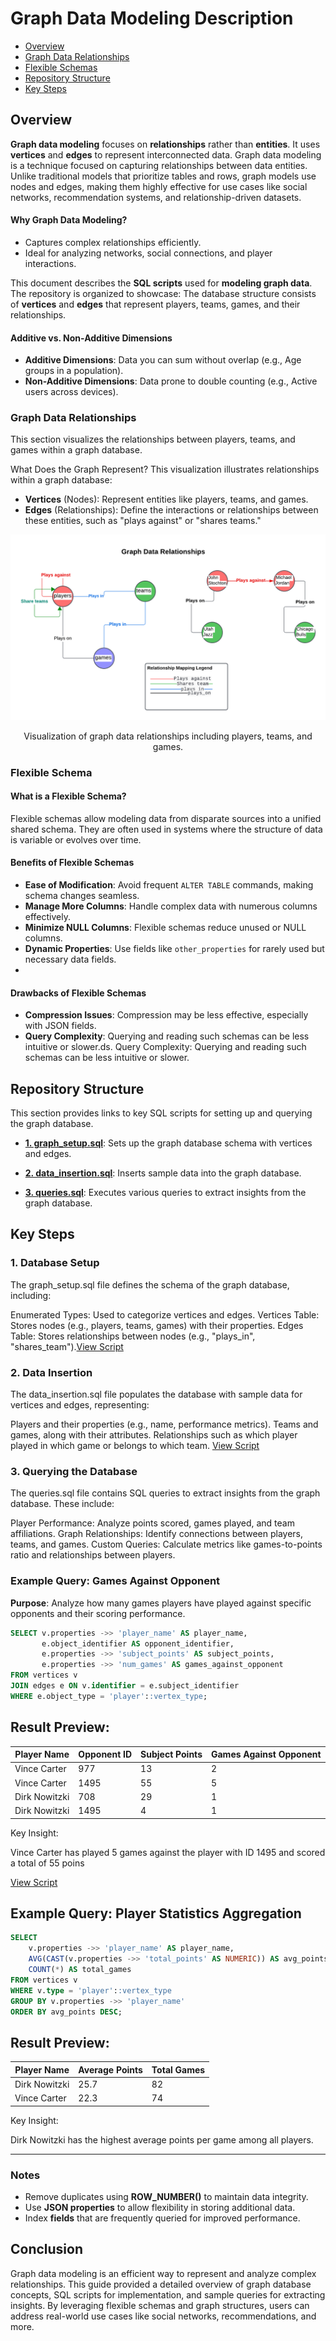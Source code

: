 # Graph Data Modeling Description


- [Overview](#overview)
- [Graph Data Relationships](#graph-data-relationships)
- [Flexible Schemas](#flexible-schema)
- [Repository Structure](#repository-structure)
- [Key Steps](#key-steps)



## Overview
**Graph data modeling** focuses on  **relationships** rather than  **entities**. It uses  **vertices** and  **edges** to represent interconnected data. 
Graph data modeling is a technique focused on capturing relationships between data entities. Unlike traditional models that prioritize tables and rows, graph models use nodes and edges, making them highly effective for use cases like social networks, recommendation systems, and relationship-driven datasets.

#### Why Graph Data Modeling?
- Captures complex relationships efficiently.
- Ideal for analyzing networks, social connections, and player interactions.

This document describes the **SQL scripts** used for **modeling graph data**. The repository is organized to showcase:
The database structure consists of **vertices** and **edges** that represent players, teams, games, and their relationships.

#### Additive vs. Non-Additive Dimensions
- **Additive Dimensions**: Data you can sum without overlap (e.g., Age groups in a population).
- **Non-Additive Dimensions**: Data prone to double counting (e.g., Active users across devices).

### Graph Data Relationships
This section visualizes the relationships between players, teams, and games within a graph database.

What Does the Graph Represent? This visualization illustrates relationships within a graph database:

- **Vertices** (Nodes): Represent entities like players, teams, and games.
- **Edges** (Relationships): Define the interactions or relationships between these entities, such as "plays against" or "shares teams."

![Graph Data Relationships](./resources/Graph%20Data%20Relationships.png)
<p align="center">Visualization of graph data relationships including players, teams, and games.</p>


### Flexible Schema
#### What is a Flexible Schema?
Flexible schemas allow modeling data from disparate sources into a unified shared schema. They are often used in systems where the structure of data is variable or evolves over time.

#### Benefits of Flexible Schemas
- **Ease of Modification**: Avoid frequent `ALTER TABLE` commands, making schema changes seamless.
- **Manage More Columns**: Handle complex data with numerous columns effectively.
- **Minimize NULL Columns**: Flexible schemas reduce unused or NULL columns.
- **Dynamic Properties**: Use fields like `other_properties` for rarely used but necessary data fields.
- 
#### Drawbacks of Flexible Schemas
- **Compression Issues**: Compression may be less effective, especially with JSON fields.
- **Query Complexity**: Querying and reading such schemas can be less intuitive or slower.ds.
Query Complexity: Querying and reading such schemas can be less intuitive or slower.


## Repository Structure
This section provides links to key SQL scripts for setting up and querying the graph database.

- **[1. graph_setup.sql](./1.graph_setup.sql)**: Sets up the graph database schema with vertices and edges.

- **[2. data_insertion.sql](./2.data_insertion.sql)**: Inserts sample data into the graph database.
- **[3. queries.sql](./3.queries.sql)**: Executes various queries to extract insights from the graph database.
 



## Key Steps

### 1. Database Setup
The graph_setup.sql file defines the schema of the graph database, including:

Enumerated Types: Used to categorize vertices and edges.
Vertices Table: Stores nodes (e.g., players, teams, games) with their properties.
Edges Table: Stores relationships between nodes (e.g., "plays_in", "shares_team").[View Script](./1.graph_setup.sql)

### 2. Data Insertion
 The data_insertion.sql file populates the database with sample data for vertices and edges, representing:

Players and their properties (e.g., name, performance metrics).
Teams and games, along with their attributes.
Relationships such as which player played in which game or belongs to which team.
[View Script](./2.data_insertion.sql)


### 3. Querying the Database
The queries.sql file contains SQL queries to extract insights from the graph database. These include:

Player Performance: Analyze points scored, games played, and team affiliations.
Graph Relationships: Identify connections between players, teams, and games.
Custom Queries: Calculate metrics like games-to-points ratio and relationships between players.

### Example Query: Games Against Opponent
**Purpose**: Analyze how many games players have played against specific opponents and their scoring performance.

```sql
SELECT v.properties ->> 'player_name' AS player_name,
       e.object_identifier AS opponent_identifier,
       e.properties ->> 'subject_points' AS subject_points,
       e.properties ->> 'num_games' AS games_against_opponent
FROM vertices v
JOIN edges e ON v.identifier = e.subject_identifier
WHERE e.object_type = 'player'::vertex_type;
```
## Result Preview:
| Player Name    | Opponent ID | Subject Points | Games Against Opponent |
|----------------|-------------|----------------|-------------------------|
| Vince Carter   | 977         | 13             | 2                       |
| Vince Carter   | 1495        | 55             | 5                       |
| Dirk Nowitzki  | 708         | 29             | 1                       |
| Dirk Nowitzki  | 1495        | 4              | 1                       |

Key Insight:

Vince Carter has played 5 games against the player with ID 1495 and scored a total of 55 poins

[View Script](./3.queries.sql)


## Example Query: Player Statistics Aggregation
```sql
SELECT
    v.properties ->> 'player_name' AS player_name,
    AVG(CAST(v.properties ->> 'total_points' AS NUMERIC)) AS avg_points,
    COUNT(*) AS total_games
FROM vertices v
WHERE v.type = 'player'::vertex_type
GROUP BY v.properties ->> 'player_name'
ORDER BY avg_points DESC;
```
## Result Preview:
| Player Name    | Average Points | Total Games |
|----------------|----------------|-------------|
| Dirk Nowitzki	 | 25.7	          | 82          |
| Vince Carter   | 22.3           | 74          |

Key Insight:

Dirk Nowitzki has the highest average points per game among all players.

---------------------------------------------------------------------------------------------------------------------------------------------------------------------------------------------------------------------------------------------
 

### Notes
- Remove duplicates using **ROW_NUMBER()** to maintain data integrity.
- Use **JSON properties** to allow flexibility in storing additional data.
- Index **fields** that are frequently queried for improved performance.
## Conclusion
Graph data modeling is an efficient way to represent and analyze complex relationships. This guide provided a detailed overview of graph database concepts, SQL scripts for implementation, and sample queries for extracting insights. By leveraging flexible schemas and graph structures, users can address real-world use cases like social networks, recommendations, and more.




